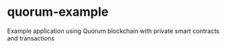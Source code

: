 # quorum-example
Example application using Quorum blockchain with private smart contracts and transactions
